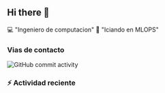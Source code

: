## Hi there 👋

<!--
**manusebas/manusebas** is a ✨ _special_ ✨ repository because its `README.md` (this file) appears on your GitHub profile.

Here are some ideas to get you started:

- 🔭 I’m currently working on ...
- 🌱 I’m currently learning ...
- 👯 I’m looking to collaborate on ...
- 🤔 I’m looking for help with ...
- 💬 Ask me about ...
- 📫 How to reach me: ...
- 😄 Pronouns: ...
- ⚡ Fun fact: ...
-->

:computer: "Ingeniero de computacion"
:pencil: "Iciando en MLOPS"




### Vias de contacto
<!--![WEbsite](https://www.linkedin.com/in/manuel-valencia-89647024)
-->
![GitHub commit activity](https://img.shields.io/github/commit-activity/m/manusebas/manusebas)

### :zap: Actividad reciente
<!-- START_SECTION: activity -- >
<!-- END_SECTION: activity -- >

<!-- RECENT_ACTIVITY: last_update -- >
<!-- RECENT_ACTIVITY: last_update_end -- >
